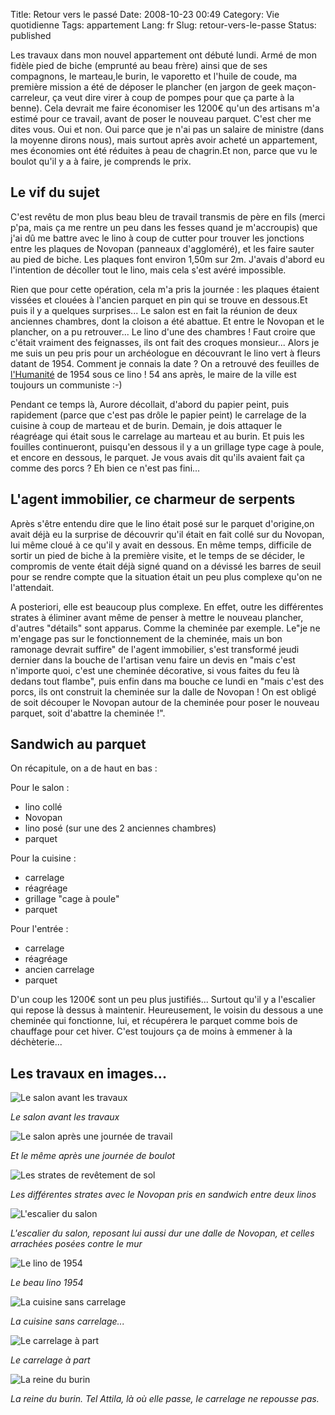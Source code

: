 Title: Retour vers le passé
Date: 2008-10-23 00:49
Category: Vie quotidienne
Tags: appartement
Lang: fr
Slug: retour-vers-le-passe
Status: published

Les travaux dans mon nouvel appartement ont débuté lundi. Armé de mon fidèle
pied de biche (emprunté au beau frère) ainsi que de ses compagnons, le
marteau,le burin, le vaporetto et l'huile de coude, ma première mission a été
de déposer le plancher (en jargon de geek maçon-carreleur, ça veut dire virer à
coup de pompes pour que ça parte à la benne). Cela devrait me faire économiser
les 1200€ qu'un des artisans m'a estimé pour ce travail, avant de poser le
nouveau parquet. C'est cher me dites vous. Oui et non. Oui parce que je n'ai
pas un salaire de ministre (dans la moyenne dirons nous), mais surtout après
avoir acheté un appartement, mes économies ont été réduites à peau de
chagrin.Et non, parce que vu le boulot qu'il y a à faire, je comprends le prix.

Le vif du sujet
---------------

C'est revêtu de mon plus beau bleu de travail transmis de père en fils (merci
p'pa, mais ça me rentre un peu dans les fesses quand je m'accroupis) que j'ai
dû me battre avec le lino à coup de cutter pour trouver les jonctions entre les
plaques de Novopan (panneaux d'aggloméré), et les faire sauter au pied de
biche. Les plaques font environ 1,50m sur 2m. J'avais d'abord eu l'intention de
décoller tout le lino, mais cela s'est avéré impossible.

Rien que pour cette opération, cela m'a pris la journée : les plaques étaient
vissées et clouées à l'ancien parquet en pin qui se trouve en dessous.Et puis
il y a quelques surprises... Le salon est en fait la réunion de deux anciennes
chambres, dont la cloison a été abattue. Et entre le Novopan et le plancher, on
a pu retrouver... Le lino d'une des chambres ! Faut croire que c'était vraiment
des feignasses, ils ont fait des croques monsieur... Alors je me suis un peu
pris pour un archéologue en découvrant le lino vert à fleurs datant de 1954.
Comment je connais la date ? On a retrouvé des feuilles de
[l'Humanité](http://www.humanite.fr/) de 1954 sous ce lino ! 54 ans après, le
maire de la ville est toujours un communiste :-)

Pendant ce temps là, Aurore décollait, d'abord du papier peint, puis rapidement
(parce que c'est pas drôle le papier peint) le carrelage de la cuisine à coup
de marteau et de burin. Demain, je dois attaquer le réagréage qui était sous le
carrelage au marteau et au burin. Et puis les fouilles continueront, puisqu'en
dessous il y a un grillage type cage à poule, et encore en dessous, le parquet.
Je vous avais dit qu'ils avaient fait ça comme des porcs ? Eh bien ce n'est pas
fini...

L'agent immobilier, ce charmeur de serpents
-------------------------------------------

Après s'être entendu dire que le lino était posé sur le parquet d'origine,on
avait déjà eu la surprise de découvrir qu'il était en fait collé sur du
Novopan, lui même cloué à ce qu'il y avait en dessous. En même temps, difficile
de sortir un pied de biche à la première visite, et le temps de se décider, le
compromis de vente était déjà signé quand on a dévissé les barres de seuil pour
se rendre compte que la situation était un peu plus complexe qu'on ne
l'attendait.

A posteriori, elle est beaucoup plus complexe. En effet, outre les différentes
strates à éliminer avant même de penser à mettre le nouveau plancher, d'autres
"détails" sont apparus. Comme la cheminée par exemple. Le"je ne m'engage pas
sur le fonctionnement de la cheminée, mais un bon ramonage devrait suffire" de
l'agent immobilier, s'est transformé jeudi dernier dans la bouche de l'artisan
venu faire un devis en "mais c'est n'importe quoi, c'est une cheminée
décorative, si vous faites du feu là dedans tout flambe", puis enfin dans ma
bouche ce lundi en "mais c'est des porcs, ils ont construit la cheminée sur la
dalle de Novopan ! On est obligé de soit découper le Novopan autour de la
cheminée pour poser le nouveau parquet, soit d'abattre la cheminée !".

Sandwich au parquet
-------------------

On récapitule, on a de haut en bas :

Pour le salon :

- lino collé
- Novopan
- lino posé (sur une des 2 anciennes chambres)
- parquet

Pour la cuisine :

- carrelage
- réagréage
- grillage "cage à poule"
- parquet

Pour l'entrée :

- carrelage
- réagréage
- ancien carrelage
- parquet

D'un coup les 1200€ sont un peu plus justifiés... Surtout qu'il y a l'escalier
qui repose là dessus à maintenir. Heureusement, le voisin du dessous a une
cheminée qui fonctionne, lui, et récupérera le parquet comme bois de chauffage
pour cet hiver. C'est toujours ça de moins à emmener à la déchèterie...

Les travaux en images...
------------------------

![Le salon avant les travaux]({static}/media/appartement/jour1/salon_avant.jpg)

*Le salon avant les travaux*

![Le salon après une journée de
travail]({static}/media/appartement/jour1/salon_apres.jpg)

*Et le même après une journée de boulot*

![Les strates de revêtement de
sol]({static}/media/appartement/jour1/strates.jpg)

*Les différentes strates avec le Novopan pris en sandwich entre deux linos*

![L'escalier du salon]({static}/media/appartement/jour1/escalier.jpg)

*L'escalier du salon, reposant lui aussi dur une dalle de Novopan, et celles
arrachées posées contre le mur*

![Le lino de 1954]({static}/media/appartement/jour1/lino1954.jpg)

*Le beau lino 1954*

![La cuisine sans
carrelage]({static}/media/appartement/jour1/cuisine_sans_carrelage.jpg)

*La cuisine sans carrelage...*

![Le carrelage à part]({static}/media/appartement/jour1/carrelage.jpg)

*Le carrelage à part*

![La reine du burin]({static}/media/appartement/jour1/queen.jpg)

*La reine du burin. Tel Attila, là où elle passe, le carrelage ne repousse
pas.*
